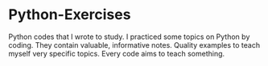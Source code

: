 # Python-Exercises
Python codes that I wrote to study.
I practiced some topics on Python by coding. 
They contain valuable, informative notes. 
Quality examples to teach myself very specific topics. 
Every code aims to teach something.
